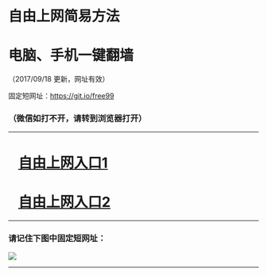 ﻿# 自由上网简易方法

# 电脑、手机一键翻墙

（2017/09/18 更新，网址有效）

固定短网址：https://git.io/free99

### （微信如打不开，请转到浏览器打开）


***





# &nbsp;&nbsp; <a href="http://ft978621532.fwq-tz1005.info/fwqtz01.html?t=09180016181 " target="_blank">自由上网入口1</a>
# &nbsp;&nbsp; <a href="http://ft168335017.fwq-tz1006.info/fwqtz02.html?t=091800122356 " target="_blank">自由上网入口2</a>
***

### 请记住下图中固定短网址：

<img src="https://s3-us-west-2.amazonaws.com/fwq-1001/yjfq-20170905okok.png" /> 


***

